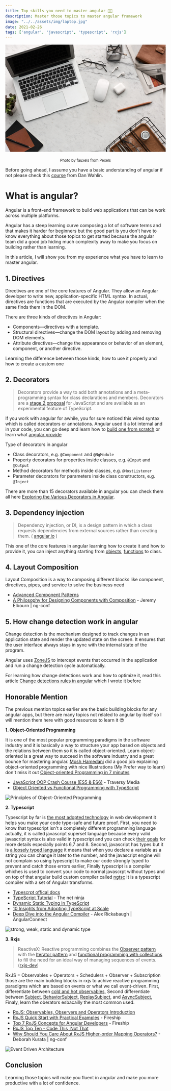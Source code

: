 ```yaml
---  
title: Top skills you need to master angular 👨‍💻
description: Master those topics to master angular framework
image: "../../assets/img/laptop.jpg"
date: 2021-02-26
tags: ['angular', 'javascript', 'typescript', 'rxjs']
---
```


<center>

![Flatlay Display of Electronics next to Eyeglases](../../assets/img/laptop.jpg)

<span><small>Photo by fauxels from Pexels</small></span>

</center>

Before going ahead, I assume you have a basic understanding of angular if not please check this [course](https://www.freecodecamp.org/news/want-to-learn-angular-heres-our-free-33-part-course-by-dan-wahlin-fc2ff27ab451/) from Dan Wahlin. 


# What is angular?

Angular is a front-end framework to build web applications that can be work across multiple platforms.

Angular has a steep learning curve composing a lot of software terms and that makes it harder for beginners but the good part is you don't have to know everything about those topics to get started because the angular team did a good job hiding much complexity away to make you focus on building rather than learning.  

In this article, I will show you from my experience what you have to learn to master angular.

## 1. Directives

Directives are one of the core features of Angular. They allow an Angular developer to write new, application-specific HTML syntax. In actual, directives are functions that are executed by the Angular compiler when the same finds them in the DOM.

There are three kinds of directives in Angular:

* Components—directives with a template.
* Structural directives—change the DOM layout by adding and removing DOM elements.
* Attribute directives—change the appearance or behavior of an element, component, or another directive.

Learning the difference between those kinds, how to use it properly and how to create a custom one 

## 2. Decorators 

> Decorators provide a way to add both annotations and a meta-programming syntax for class declarations and members. Decorators are a [stage 2 proposal](https://github.com/tc39/proposal-decorators) for JavaScript and are available as an experimental feature of TypeScript.

If you work with angular for awhile, you for sure noticed this wired syntax which is called decorators or annotations. Angular used it a lot internal and in your code, you can go deep and learn how to [build one from scratch](https://ultimatecourses.com/blog/angular-decorators) or learn what [angular provide](https://angular.io/api?type=decorator) 

Type of decorators in angular

* Class decorators, e.g. `@Component` and `@NgModule`
* Property decorators for properties inside classes, e.g. `@Input` and `@Output`
* Method decorators for methods inside classes, e.g. `@HostListener`
* Parameter decorators for parameters inside class constructors, e.g. `@Inject`

There are more than 15 decorators available in angular you can check them all here [Exploring the Various Decorators in Angular](https://netbasal.com/exploring-the-various-decorators-in-angular-b208875b207c).

## 3. Dependency injection

> Dependency injection, or DI, is a design pattern in which a class requests dependencies from external sources rather than creating them.
( [angular.io](angular.io) )

This one of the core features in angular learning how to create it and how to provide it, you can inject anything starting from [objects](https://angular.io/guide/dependency-injection-providers#injecting-a-configuration-object), [functions](https://angular.io/guide/dependency-injection-providers#using-factory-providers) to class.

## 4. Layout Composition

Layout Composition is a way to composing different blocks like component, directives, pipes, and service to solve the business need 

* [Advanced Component Patterns](https://gist.github.com/isaacplmann/0255c1f42ee6c1dad87586b1f6719023)
* [A Philosophy for Designing Components with Composition](https://www.youtube.com/watch?v=oHTm5LYkgEY) - Jeremy Elbourn | ng-conf

## 5. How change detection work in angular
 
Change detection is the mechanism designed to track changes in an application state and render the updated state on the screen. It ensures that the user interface always stays in sync with the internal state of the program.

Angular uses [ZoneJS](https://indepth.dev/posts/1059/do-you-still-think-that-ngzone-zone-js-is-required-for-change-detection-in-angular) to intercept events that occurred in the application and run a change detection cycle automatically.

For learning how change detections work and how to optimize it, read this article [Change detections rules in angular](https://imm9o.github.io/posts/change_detection_rules_in_angular/) which I wrote it before


## Honorable Mention

The previous mention topics earlier are the basic building blocks for any angular apps, but there are many topics not related to angular by itself so I will mention them here with good resources to learn it 😍

**1. Object-Oriented Programming**

It is one of the most popular programming paradigms in the software industry and it is basically a way to structure your app based on objects and the relations between them so it is called object-oriented. Learn object-oriented is a great way to succeed in the software industry and a great bounce for mastering angular. [Mosh Hamedani](https://twitter.com/moshhamedani) did a good job explaining object-oriented programming with nice Illustrations (My Prefer way to learn) don't miss it out [Object-oriented Programming in 7 minutes](https://www.youtube.com/watch?v=pTB0EiLXUC8)

* [JavaScript OOP Crash Course (ES5 & ES6)](https://www.youtube.com/watch?v=vDJpGenyHaA) - Traversy Media
* [Object Oriented vs Functional Programming with TypeScript](https://www.youtube.com/watch?v=fsVL_xrYO0w)

![Principles of Object-Oriented Programming](https://dev-to-uploads.s3.amazonaws.com/uploads/articles/ikwbv5dwaops3bunngs1.png)

**2. Typescript**

Typescript by far is [the most adopted technology](https://2020.stateofjs.com/en-US/awards/) in web development it helps you make your code type-safe and future proof. First, you need to know that typescript isn't a completely different programming language actually, it is called javascript superset language because every valid javascript syntax is also valid in typescript and you can check [their goals](https://github.com/Microsoft/TypeScript/wiki/TypeScript-Design-Goals) for more details especially points 6,7 and 8. Second, javascript has types but it is [a loosely typed language](https://flaviocopes.com/loosely-strongly-typed/) it means that when you declare a variable as a string you can change it later to the number, and the javascript engine will not complain so using typescript to make our code strongly typed to prevent and catch those errors earlier, Finally typescript is a compiler whiches is used to convert your code to normal javascrpt without types and on top of that angular build custom compiler called [ngtsc](https://indepth.dev/posts/1242/an-in-depth-overview-of-angular-compilers) It is a typescript compiler with a set of Angular transforms.  

* [Typescrpt offical docs](https://www.typescriptlang.org/docs/)
* [TypeScript Tutorial](https://www.youtube.com/playlist?list=PL4cUxeGkcC9gUgr39Q_yD6v-bSyMwKPUI) - The net ninja
* [Dynamic Static Typing In TypeScript](https://www.smashingmagazine.com/2021/01/dynamic-static-typing-typescript/)
* [10 Insights from Adopting TypeScript at Scale](https://www.techatbloomberg.com/blog/10-insights-adopting-typescript-at-scale/)
* [Deep Dive into the Angular Compiler](https://www.youtube.com/watch?v=anphffaCZrQ) - Alex Rickabaugh | AngularConnect


![strong, weak, static and dynamic type](https://dev-to-uploads.s3.amazonaws.com/uploads/articles/9ctqwkmxnzaot2ltgqy1.png)
 
**3. Rxjs**

> ReactiveX: Reactive programming combines the [Observer pattern](https://en.wikipedia.org/wiki/Observer_pattern) with the [Iterator pattern](https://en.wikipedia.org/wiki/Iterator_pattern) and [functional programming with collections](https://martinfowler.com/articles/collection-pipeline/#NestedOperatorExpressions) to fill the need for an ideal way of managing sequences of events. ([rxjs-dev](https://rxjs-dev))

RxJS = Observables + Operators + Schedulers + Observer + Subscription those are the main building blocks in rxjs to achive reactive programming paradigms which are based on events or what we call event-driven. First, differentiate between [cold and hot observables](https://luukgruijs.medium.com/understanding-hot-vs-cold-observables-62d04cf92e03), Second differentiate between [Subject](https://luukgruijs.medium.com/understanding-rxjs-subjects-339428a1815b), [BehaviorSubject](https://luukgruijs.medium.com/understanding-rxjs-behaviorsubject-replaysubject-and-asyncsubject-8cc061f1cfc0), [ReplaySubject](https://luukgruijs.medium.com/understanding-rxjs-behaviorsubject-replaysubject-and-asyncsubject-8cc061f1cfc0), and [AsyncSubject](https://luukgruijs.medium.com/understanding-rxjs-behaviorsubject-replaysubject-and-asyncsubject-8cc061f1cfc0), Finaly, learn the oberators esbacailly the most common used.

* [RxJS: Observables, Observers and Operators Introduction](https://ultimatecourses.com/blog/rxjs-observables-observers-operators)
* [RxJS Quick Start with Practical Examples](https://www.youtube.com/watch?v=2LCo926NFLI) - Fireship
* [Top 7 RxJS Concepts for Angular Developers](https://www.youtube.com/watch?v=65Us8NwmYf4) - Fireship
* [RxJS Top Ten - Code This, Not That](https://www.youtube.com/watch?v=ewcoEYS85Co)
* [Why Should You Care About RxJS Higher-order Mapping Operators?](https://www.youtube.com/watch?v=ldRdjc-60PM) - Deborah Kurata | ng-conf

![Event Driven Architecture](https://dev-to-uploads.s3.amazonaws.com/uploads/articles/spuuqochw6jfa6q9dj3e.png)

## Conclusion

Learning those topics will make you fluent in angular and make you more productive with a lot of confidence. 



